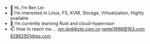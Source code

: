 - 👋 Hi, I’m Ren Lei
- 👀 I’m interested in Linux, FS, KVM, Storage, Virtualization, Highly available
- 🌱 I’m currently learning Rust and cloud-hypervisor
- 📫 How to reach me ...
ren.lei4@zte.com.cn
renlei1998@163.com
82862951@qq.com

<!---
renlei4/renlei4 is a ✨ special ✨ repository because its `README.md` (this file) appears on your GitHub profile.
You can click the Preview link to take a look at your changes.
--->
